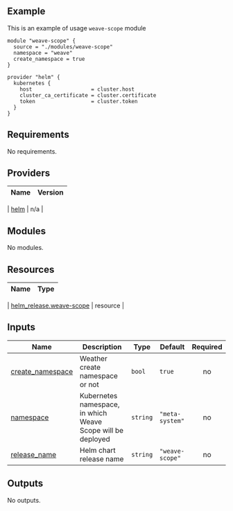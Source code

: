 ## Example
This is an example of usage `weave-scope` module


```
module "weave-scope" {
  source = "./modules/weave-scope"
  namespace = "weave"
  create_namespace = true
}

provider "helm" {
  kubernetes {
    host                   = cluster.host
    cluster_ca_certificate = cluster.certificate
    token                  = cluster.token
  }
}
```



<!-- BEGINNING OF PRE-COMMIT-TERRAFORM DOCS HOOK -->
## Requirements

No requirements.

## Providers

| Name | Version |
|------|---------|

| <a name="provider_helm"></a> [helm](#provider\_helm) | n/a |


## Modules

No modules.

## Resources

| Name | Type |
|------|------|

| [helm_release.weave-scope](https://registry.terraform.io/providers/hashicorp/helm/latest/docs/resources/release) | resource |

## Inputs

| Name | Description | Type | Default | Required |
|------|-------------|------|---------|:--------:|
| <a name="input_create_namespace"></a> [create\_namespace](#input\_create\_namespace) | Weather create namespace or not | `bool` | `true` | no |
| <a name="input_namespace"></a> [namespace](#input\_namespace) | Kubernetes namespace, in which Weave Scope will be deployed | `string` | `"meta-system"` | no |
| <a name="input_release_name"></a> [release\_name](#input\_release\_name) | Helm chart release name | `string` | `"weave-scope"` | no |


## Outputs

No outputs.
<!-- END OF PRE-COMMIT-TERRAFORM DOCS HOOK -->
